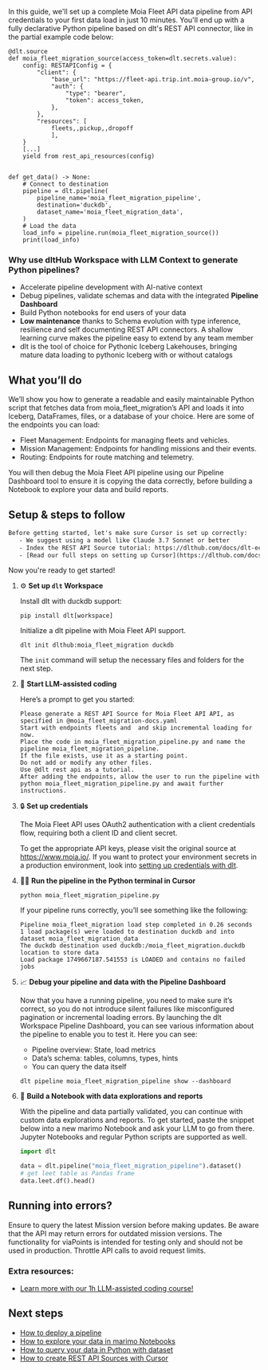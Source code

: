 In this guide, we'll set up a complete Moia Fleet API data pipeline from API credentials to your first data load in just 10 minutes. You'll end up with a fully declarative Python pipeline based on dlt's REST API connector, like in the partial example code below:

```python-outcome
@dlt.source
def moia_fleet_migration_source(access_token=dlt.secrets.value):
    config: RESTAPIConfig = {
        "client": {
            "base_url": "https://fleet-api.trip.int.moia-group.io/v",
            "auth": {
                "type": "bearer",
                "token": access_token,
            },
        },
        "resources": [
            fleets,,pickup,,dropoff
            ],
    }
    [...]
    yield from rest_api_resources(config)


def get_data() -> None:
    # Connect to destination
    pipeline = dlt.pipeline(
        pipeline_name='moia_fleet_migration_pipeline',
        destination='duckdb',
        dataset_name='moia_fleet_migration_data', 
    )
    # Load the data
    load_info = pipeline.run(moia_fleet_migration_source())
    print(load_info) 
```

### Why use dltHub Workspace with LLM Context to generate Python pipelines?

- Accelerate pipeline development with AI-native context
- Debug pipelines, validate schemas and data with the integrated **Pipeline Dashboard**
- Build Python notebooks for end users of your data
- **Low maintenance** thanks to Schema evolution with type inference, resilience and self documenting REST API connectors. A shallow learning curve makes the pipeline easy to extend by any team member
- dlt is the tool of choice for Pythonic Iceberg Lakehouses, bringing mature data loading to pythonic Iceberg with or without catalogs

## What you’ll do

We’ll show you how to generate a readable and easily maintainable Python script that fetches data from moia_fleet_migration’s API and loads it into Iceberg, DataFrames, files, or a database of your choice. Here are some of the endpoints you can load:

- Fleet Management: Endpoints for managing fleets and vehicles.
- Mission Management: Endpoints for handling missions and their events.
- Routing: Endpoints for route matching and telemetry.

You will then debug the Moia Fleet API pipeline using our Pipeline Dashboard tool to ensure it is copying the data correctly, before building a Notebook to explore your data and build reports.

## Setup & steps to follow

```default
Before getting started, let's make sure Cursor is set up correctly:
   - We suggest using a model like Claude 3.7 Sonnet or better
   - Index the REST API Source tutorial: https://dlthub.com/docs/dlt-ecosystem/verified-sources/rest_api/ and add it to context as **@dlt rest api**
   - [Read our full steps on setting up Cursor](https://dlthub.com/docs/dlt-ecosystem/llm-tooling/cursor-restapi#23-configuring-cursor-with-documentation)
```

Now you're ready to get started!

1. ⚙️ **Set up `dlt` Workspace**
    
    Install dlt with duckdb support:
    ```shell
    pip install dlt[workspace]
    ```

    Initialize a dlt pipeline with Moia Fleet API support.
    ```shell
    dlt init dlthub:moia_fleet_migration duckdb
    ```

    The `init` command will setup the necessary files and folders for the next step.
    
2. 🤠 **Start LLM-assisted coding**
    
    Here’s a prompt to get you started:
    
    ```prompt
    Please generate a REST API Source for Moia Fleet API API, as specified in @moia_fleet_migration-docs.yaml 
    Start with endpoints fleets and  and skip incremental loading for now. 
    Place the code in moia_fleet_migration_pipeline.py and name the pipeline moia_fleet_migration_pipeline. 
    If the file exists, use it as a starting point. 
    Do not add or modify any other files. 
    Use @dlt rest api as a tutorial. 
    After adding the endpoints, allow the user to run the pipeline with python moia_fleet_migration_pipeline.py and await further instructions.
    ```

    
3. 🔒 **Set up credentials** 
    
    The Moia Fleet API uses OAuth2 authentication with a client credentials flow, requiring both a client ID and client secret.
    
    To get the appropriate API keys, please visit the original source at https://www.moia.io/.
    If you want to protect your environment secrets in a production environment, look into [setting up credentials with dlt](https://dlthub.com/docs/walkthroughs/add_credentials).
    
4. 🏃‍♀️ **Run the pipeline in the Python terminal in Cursor**
    
    ```shell
    python moia_fleet_migration_pipeline.py
    ```
    
    If your pipeline runs correctly, you’ll see something like the following:
    
    ```shell
    Pipeline moia_fleet_migration load step completed in 0.26 seconds
    1 load package(s) were loaded to destination duckdb and into dataset moia_fleet_migration_data
    The duckdb destination used duckdb:/moia_fleet_migration.duckdb location to store data
    Load package 1749667187.541553 is LOADED and contains no failed jobs
    ```
    
5. 📈 **Debug your pipeline and data with the Pipeline Dashboard**

    Now that you have a running pipeline, you need to make sure it’s correct, so you do not introduce silent failures like misconfigured pagination or incremental loading errors. By launching the dlt Workspace Pipeline Dashboard, you can see various information about the pipeline to enable you to test it. Here you can see:
    - Pipeline overview: State, load metrics
    - Data’s schema: tables, columns, types, hints
    - You can query the data itself
    
    ```shell
    dlt pipeline moia_fleet_migration_pipeline show --dashboard
    ```
    
6. 🐍 **Build a Notebook with data explorations and reports**

    With the pipeline and data partially validated, you can continue with custom data explorations and reports. To get started, paste the snippet below into a new marimo Notebook and ask your LLM to go from there. Jupyter Notebooks and regular Python scripts are supported as well.

    
    ```python
    import dlt

   data = dlt.pipeline("moia_fleet_migration_pipeline").dataset()
   # get leet table as Pandas frame
   data.leet.df().head()
    ```

## Running into errors?

Ensure to query the latest Mission version before making updates. Be aware that the API may return errors for outdated mission versions. The functionality for viaPoints is intended for testing only and should not be used in production. Throttle API calls to avoid request limits.

### Extra resources:

- [Learn more with our 1h LLM-assisted coding course!](https://www.youtube.com/watch?v=GGid70rnJuM)

## Next steps

- [How to deploy a pipeline](https://dlthub.com/docs/walkthroughs/deploy-a-pipeline)
- [How to explore your data in marimo Notebooks](https://dlthub.com/docs/general-usage/dataset-access/marimo)
- [How to query your data in Python with dataset](https://dlthub.com/docs/general-usage/dataset-access/dataset)
- [How to create REST API Sources with Cursor](https://dlthub.com/docs/dlt-ecosystem/llm-tooling/cursor-restapi)